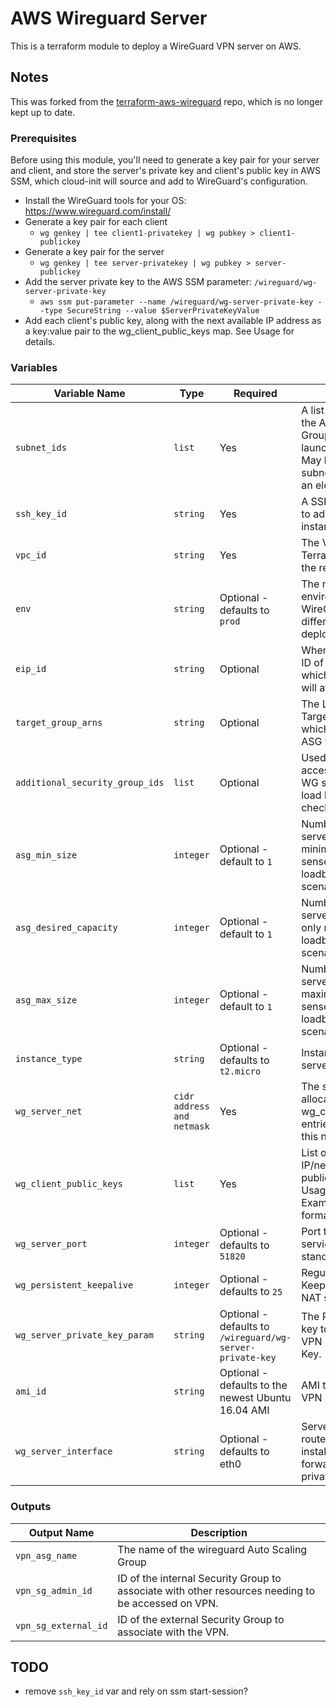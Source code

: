 # AWS Wireguard Server

This is a terraform module to deploy a WireGuard VPN server on AWS.

## Notes

This was forked from the [terraform-aws-wireguard](https://github.com/jmhale/terraform-aws-wireguard) repo, which is no
longer kept up to date.

### Prerequisites

Before using this module, you'll need to generate a key pair for your server and client, and store the server's private
key and client's public key in AWS SSM, which cloud-init will source and add to WireGuard's configuration.

- Install the WireGuard tools for your OS: https://www.wireguard.com/install/
- Generate a key pair for each client
    - `wg genkey | tee client1-privatekey | wg pubkey > client1-publickey`
- Generate a key pair for the server
    - `wg genkey | tee server-privatekey | wg pubkey > server-publickey`
- Add the server private key to the AWS SSM parameter: `/wireguard/wg-server-private-key`
    - `aws ssm put-parameter --name /wireguard/wg-server-private-key --type SecureString --value $ServerPrivateKeyValue`
- Add each client's public key, along with the next available IP address as a key:value pair to the
  wg_client_public_keys map. See Usage for details.

### Variables

| Variable Name                   | Type                       | Required                                                  | Description                                                                                                                              |
|---------------------------------|----------------------------|-----------------------------------------------------------|------------------------------------------------------------------------------------------------------------------------------------------|
| `subnet_ids`                    | `list`                     | Yes                                                       | A list of subnets for the Autoscaling Group to use for launching instances. May be a single subnet, but it must be an element in a list. |
| `ssh_key_id`                    | `string`                   | Yes                                                       | A SSH public key ID to add to the VPN instance.                                                                                          |
| `vpc_id`                        | `string`                   | Yes                                                       | The VPC ID in which Terraform will launch the resources.                                                                                 |
| `env`                           | `string`                   | Optional - defaults to `prod`                             | The name of environment for WireGuard. Used to differentiate multiple deployments.                                                       |
| `eip_id`                        | `string`                   | Optional                                                  | When specified, the ID of the Elastic IP to which the VPN server will attach.                                                            |
| `target_group_arns`             | `string`                   | Optional                                                  | The Load balancer Target Group to which the vpn server ASG will attach.                                                                  |
| `additional_security_group_ids` | `list`                     | Optional                                                  | Used to allow added access to reach the WG servers or allow load balancer health checks.                                                 |
| `asg_min_size`                  | `integer`                  | Optional - default to `1`                                 | Number of VPN servers to permit minimum, only makes sense in loadbalanced scenario.                                                      |
| `asg_desired_capacity`          | `integer`                  | Optional - default to `1`                                 | Number of VPN servers to maintain, only makes sense in loadbalanced scenario.                                                            |
| `asg_max_size`                  | `integer`                  | Optional - default to `1`                                 | Number of VPN servers to permit maximum, only makes sense in loadbalanced scenario.                                                      |
| `instance_type`                 | `string`                   | Optional - defaults to `t2.micro`                         | Instance Size of VPN server.                                                                                                             |
| `wg_server_net`                 | `cidr address and netmask` | Yes                                                       | The server ip allocation and net - wg_client_public_keys entries MUST be in this netmask range.                                          |
| `wg_client_public_keys`         | `list`                     | Yes                                                       | List of maps of client IP/netmasks and public keys. See Usage for details. See Examples for formatting.                                  |
| `wg_server_port`                | `integer`                  | Optional - defaults to `51820`                            | Port to run wireguard service on, wireguard standard is 51820.                                                                           |
| `wg_persistent_keepalive`       | `integer`                  | Optional - defaults to `25`                               | Regularity of Keepalives, useful for NAT stability.                                                                                      |
| `wg_server_private_key_param`   | `string`                   | Optional - defaults to `/wireguard/wg-server-private-key` | The Parameter Store key to use for the VPN server Private Key.                                                                           |
| `ami_id`                        | `string`                   | Optional - defaults to the newest Ubuntu 16.04 AMI        | AMI to use for the VPN server.                                                                                                           |
| `wg_server_interface`           | `string`                   | Optional - defaults to eth0                               | Server interface to route traffic to for installations forwarding traffic to private networks.                                           |

### Outputs

| Output Name          | Description                                                                                        |
|----------------------|----------------------------------------------------------------------------------------------------|
| `vpn_asg_name`       | The name of the wireguard Auto Scaling Group                                                       |
| `vpn_sg_admin_id`    | ID of the internal Security Group to associate with other resources needing to be accessed on VPN. |
| `vpn_sg_external_id` | ID of the external Security Group to associate with the VPN.                                       |

## TODO

- remove `ssh_key_id` var and rely on ssm start-session?
